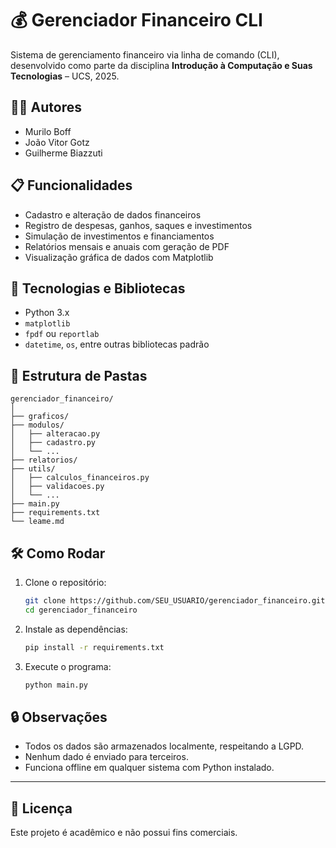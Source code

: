 # 💰 Gerenciador Financeiro CLI

Sistema de gerenciamento financeiro via linha de comando (CLI), desenvolvido como parte da disciplina **Introdução à Computação e Suas Tecnologias** – UCS, 2025.

## 👨‍💻 Autores

- Murilo Boff  
- João Vitor Gotz  
- Guilherme Biazzuti  

## 📋 Funcionalidades

- Cadastro e alteração de dados financeiros
- Registro de despesas, ganhos, saques e investimentos
- Simulação de investimentos e financiamentos
- Relatórios mensais e anuais com geração de PDF
- Visualização gráfica de dados com Matplotlib

## 🚀 Tecnologias e Bibliotecas

- Python 3.x
- `matplotlib`
- `fpdf` ou `reportlab`
- `datetime`, `os`, entre outras bibliotecas padrão

## 📁 Estrutura de Pastas

```
gerenciador_financeiro/
│
├── graficos/
├── modulos/
│   ├── alteracao.py
│   ├── cadastro.py
│   └── ...
├── relatorios/
├── utils/
│   ├── calculos_financeiros.py
│   ├── validacoes.py
│   └── ...
├── main.py
├── requirements.txt
└── leame.md
```

## 🛠 Como Rodar

1. Clone o repositório:
   ```bash
   git clone https://github.com/SEU_USUARIO/gerenciador_financeiro.git
   cd gerenciador_financeiro
   ```

2. Instale as dependências:
   ```bash
   pip install -r requirements.txt
   ```

3. Execute o programa:
   ```bash
   python main.py
   ```

## 🔒 Observações

- Todos os dados são armazenados localmente, respeitando a LGPD.
- Nenhum dado é enviado para terceiros.
- Funciona offline em qualquer sistema com Python instalado.

---

## 📄 Licença

Este projeto é acadêmico e não possui fins comerciais.  